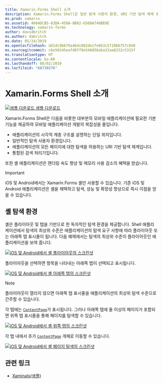 ```yaml
---
title: Xamarin.Forms Shell 소개
description: Xamarin.Forms Shell은 일반 탐색 사용자 환경, URI 기반 탐색 체계 및 통합 검색 처리기를 포함하여 대부분 애플리케이션에 필요한 기본 기능을 제공합니다.
ms.prod: xamarin
ms.assetid: 4604DCB5-83DA-458A-8B02-6508A740BE0E
ms.technology: xamarin-forms
author: davidbritch
ms.author: dabritch
ms.date: 05/24/2019
ms.openlocfilehash: dd1dc9b679a46dc082de1fe9b3c5f10b6757c0d8
ms.sourcegitcommit: c6e56545eafd8ff9e540d56aba32aa6232c5315f
ms.translationtype: HT
ms.contentlocale: ko-KR
ms.lasthandoff: 08/02/2019
ms.locfileid: "68739276"
---
```

# <a name="xamarinforms-shell-introduction"></a>Xamarin.Forms Shell 소개

[![샘플 다운로드](~/media/shared/download.png) 샘플 다운로드](https://docs.microsoft.com/samples/xamarin/xamarin-forms-samples/userinterface-xaminals/)

Xamarin.Forms Shell은 다음을 비롯한 대부분의 모바일 애플리케이션에 필요한 기본 기능을 제공하여 모바일 애플리케이션 개발의 복잡성을 줄입니다.

- 애플리케이션의 시각적 계층 구조를 설명하는 단일 위치입니다.
- 일반적인 탐색 사용자 환경입니다.
- 애플리케이션의 모든 페이지에 대한 탐색을 허용하는 URI 기반 탐색 체계입니다.
- 통합된 검색 처리기입니다.

또한 셸 애플리케이션은 렌더링 속도 향상 및 메모리 사용 감소의 혜택을 받습니다.

> [!IMPORTANT]
> iOS 및 Android에서는 Xamarin.Forms 셸만 사용할 수 있습니다. 기존 iOS 및 Android 애플리케이션은 셸을 채택하고 탐색, 성능 및 확장성 향상으로 즉시 이점을 얻을 수 있습니다.

## <a name="shell-navigation-experience"></a>셸 탐색 환경

셸은 플라이아웃 및 탭을 기반으로 한 독자적인 탐색 환경을 제공합니다. Shell 애플리케이션에서 탐색의 최상위 수준은 애플리케이션의 탐색 요구 사항에 따라 플라이아웃 또는 아래쪽 탭 표시줄이 됩니다. 다음 예제에서는 탐색의 최상위 수준이 플라이아웃인 애플리케이션을 보여 줍니다.

[![iOS 및 Android에서 셸 플라이아웃의 스크린샷](introduction-images/flyout.png "셸 플라이아웃")](introduction-images/flyout-large.png#lightbox "셸 플라이아웃")

플라이아웃을 선택하면 항목을 나타내는 아래쪽 탭이 선택되고 표시됩니다.

[![iOS 및 Android에서 셸 아래쪽 탭의 스크린샷](introduction-images/monkeys.png "셸 아래쪽 탭")](introduction-images/monkeys-large.png#lightbox "셸 아래쪽 탭")

> [!NOTE]
> 플라이아웃이 열리지 않으면 아래쪽 탭 표시줄을 애플리케이션의 최상위 탐색 수준으로 간주할 수 있습니다.

각 탭에는 [`ContentPage`](xref:Xamarin.Forms.ContentPage)가 표시됩니다. 그러나 아래쪽 탭에 둘 이상의 페이지가 포함되면 위쪽 탭 표시줄을 통해 페이지를 탐색할 수 있습니다.

[![iOS 및 Android에서 셸 위쪽 탭의 스크린샷](introduction-images/cats.png "셸 위쪽 탭")](introduction-images/cats-large.png#lightbox "셸 위쪽 탭")

각 탭 내에서 추가 [`ContentPage`](xref:Xamarin.Forms.ContentPage) 개체로 이동할 수 있습니다.

[![iOS 및 Android에서 셸 페이지 탐색의 스크린샷](introduction-images/cat-details.png "셸 앱 탐색")](introduction-images/cat-details-large.png#lightbox "셸 앱 탐색")

## <a name="related-links"></a>관련 링크

- [Xaminals(샘플)](https://docs.microsoft.com/samples/xamarin/xamarin-forms-samples/userinterface-xaminals/)
